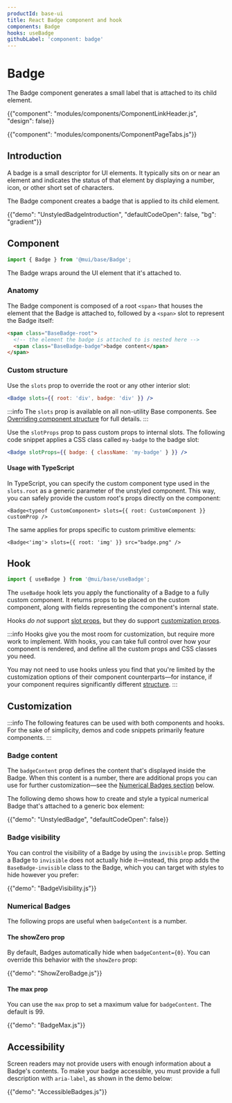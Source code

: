 ```yaml
---
productId: base-ui
title: React Badge component and hook
components: Badge
hooks: useBadge
githubLabel: 'component: badge'
---
```


# Badge

<p class="description">The Badge component generates a small label that is attached to its child element.</p>

{{"component": "modules/components/ComponentLinkHeader.js", "design": false}}

{{"component": "modules/components/ComponentPageTabs.js"}}

## Introduction

A badge is a small descriptor for UI elements.
It typically sits on or near an element and indicates the status of that element by displaying a number, icon, or other short set of characters.

The Badge component creates a badge that is applied to its child element.

{{"demo": "UnstyledBadgeIntroduction", "defaultCodeOpen": false, "bg": "gradient"}}

## Component

```jsx
import { Badge } from '@mui/base/Badge';
```

The Badge wraps around the UI element that it's attached to.

### Anatomy

The Badge component is composed of a root `<span>` that houses the element that the Badge is attached to, followed by a `<span>` slot to represent the Badge itself:

```html
<span class="BaseBadge-root">
  <!-- the element the badge is attached to is nested here -->
  <span class="BaseBadge-badge">badge content</span>
</span>
```

### Custom structure

Use the `slots` prop to override the root or any other interior slot:

```jsx
<Badge slots={{ root: 'div', badge: 'div' }} />
```

:::info
The `slots` prop is available on all non-utility Base components.
See [Overriding component structure](/base-ui/guides/overriding-component-structure/) for full details.
:::

Use the `slotProps` prop to pass custom props to internal slots.
The following code snippet applies a CSS class called `my-badge` to the badge slot:

```jsx
<Badge slotProps={{ badge: { className: 'my-badge' } }} />
```

#### Usage with TypeScript

In TypeScript, you can specify the custom component type used in the `slots.root` as a generic parameter of the unstyled component.
This way, you can safely provide the custom root's props directly on the component:

```tsx
<Badge<typeof CustomComponent> slots={{ root: CustomComponent }} customProp />
```

The same applies for props specific to custom primitive elements:

```tsx
<Badge<'img'> slots={{ root: 'img' }} src="badge.png" />
```

## Hook

```jsx
import { useBadge } from '@mui/base/useBadge';
```

The `useBadge` hook lets you apply the functionality of a Badge to a fully custom component.
It returns props to be placed on the custom component, along with fields representing the component's internal state.

Hooks _do not_ support [slot props](#custom-structure), but they do support [customization props](#customization).

:::info
Hooks give you the most room for customization, but require more work to implement.
With hooks, you can take full control over how your component is rendered, and define all the custom props and CSS classes you need.

You may not need to use hooks unless you find that you're limited by the customization options of their component counterparts—for instance, if your component requires significantly different [structure](#anatomy).
:::

## Customization

:::info
The following features can be used with both components and hooks.
For the sake of simplicity, demos and code snippets primarily feature components.
:::

### Badge content

The `badgeContent` prop defines the content that's displayed inside the Badge.
When this content is a number, there are additional props you can use for further customization—see the [Numerical Badges section](#numerical-badges) below.

The following demo shows how to create and style a typical numerical Badge that's attached to a generic box element:

{{"demo": "UnstyledBadge", "defaultCodeOpen": false}}

### Badge visibility

You can control the visibility of a Badge by using the `invisible` prop.
Setting a Badge to `invisible` does not actually hide it—instead, this prop adds the `BaseBadge-invisible` class to the Badge, which you can target with styles to hide however you prefer:

{{"demo": "BadgeVisibility.js"}}

### Numerical Badges

The following props are useful when `badgeContent` is a number.

#### The showZero prop

By default, Badges automatically hide when `badgeContent={0}`.
You can override this behavior with the `showZero` prop:

{{"demo": "ShowZeroBadge.js"}}

#### The max prop

You can use the `max` prop to set a maximum value for `badgeContent`.
The default is 99.

{{"demo": "BadgeMax.js"}}

## Accessibility

Screen readers may not provide users with enough information about a Badge's contents.
To make your badge accessible, you must provide a full description with `aria-label`, as shown in the demo below:

{{"demo": "AccessibleBadges.js"}}
